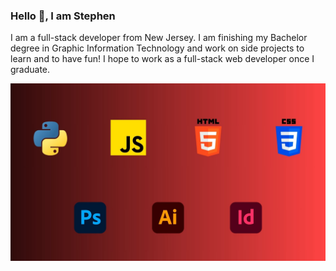 ### Hello 👋, I am Stephen

I am a full-stack developer from New Jersey.  I am finishing my Bachelor degree in Graphic Information Technology and work on side projects to learn and to have fun!  I hope to work as a full-stack web developer once I graduate.

![Tools and Languages: Python, Javascript, HTML, CSS, Photoshop, Illustrator, and Indesign](Tools.jpg)

<!--
**stevec713/stevec713** is a ✨ _special_ ✨ repository because its `README.md` (this file) appears on your GitHub profile.

Here are some ideas to get you started:

- 🔭 I’m currently working on ...
- 🌱 I’m currently learning ...
- 👯 I’m looking to collaborate on ...
- 🤔 I’m looking for help with ...
- 💬 Ask me about ...
- 📫 How to reach me: ...
- 😄 Pronouns: ...
- ⚡ Fun fact: ...
-->
